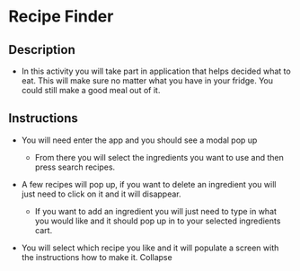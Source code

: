 # Recipe Finder

## Description

- In this activity you will take part in application that helps decided what to eat. This will make sure no matter what you have in your fridge. You could still make a good meal out of it.

## Instructions

- You will need enter the app and you should see a modal pop up

  - From there you will select the ingredients you want to use and then press search recipes.

- A few recipes will pop up, if you want to delete an ingredient you will just need to click on it and it will disappear.

  - If you want to add an ingredient you will just need to type in what you would like and it should pop up in to your selected ingredients cart.

- You will select which recipe you like and it will populate a screen with the instructions how to make it.
  Collapse
